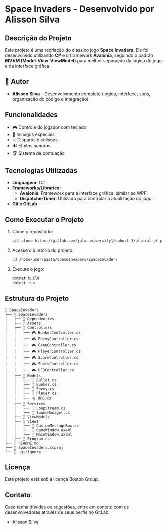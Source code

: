 # Space Invaders - Desenvolvido por Alisson Silva   

## Descrição do Projeto
Este projeto é uma recriação do clássico jogo **Space Invaders**. Ele foi desenvolvido utilizando **C#** e o framework **Avalonia**, seguindo o padrão **MVVM (Model-View-ViewModel)** para melhor separação da lógica do jogo e da interface gráfica.

## 👤 Autor
- **Alisson Silva** – Desenvolvimento completo (lógica, interface, sons, organização do código e integração)

## Funcionalidades
- 🎮 Controle do jogador com teclado
- 👾 Inimigos especiais
- 💥 Disparos e colisões
- 🔊 Efeitos sonoros
- 🏆 Sistema de pontuação

## Tecnologias Utilizadas
- **Linguagem:** C#
- **Frameworks/Libraries:**
  - **Avalonia**: Framework para a interface gráfica, similar ao WPF.
  - **DispatcherTimer**: Utilizado para controlar a atualização do jogo.
- **Git e GitLab**

## Como Executar o Projeto
1. Clone o repositório:
   ```bash
   git clone https://gitlab.com/jala-university1/cohort-3/oficial-pt-programa-o-3-cspr-231.ga.t1.25.m1/se-o-b/boston-group/spaceinvaders.git
   ```
2. Acesse o diretório do projeto:
   ```bash
   cd /home/user/pasta/spaceinvaders/SpaceInvaders
   ```
3. Execute o jogo:
   ```bash
   dotnet build
   dotnet run
   ```

## Estrutura do Projeto
```
📁 SpaceInvaders
├── 📂 SpaceInvaders
│   ├── 📂 Dependencies
│   ├── 📂 Assets
│   ├── 📂 Controllers
│   │   ├── 🎮 BunkerController.cs
│   │   ├── 🎮 EnemyController.cs
│   │   ├── 🎮 GameController.cs
│   │   ├── 🎮 PlayerController.cs
│   │   ├── 🎮 ScoreController.cs
│   │   ├── 🎮 ShotsController.cs
│   │   ├── 🎮 UFOController.cs
│   ├── 📂 Models
│   │   ├── 🎯 Bullet.cs
│   │   ├── 🏰 Bunker.cs
│   │   ├── 👾 Enemy.cs
│   │   ├── 🚀 Player.cs
│   │   ├── 🛸 UFO.cs
│   ├── 📂 Services
│   │   ├── 🎵 LoopStream.cs
│   │   ├── 🎵 SoundManager.cs
│   ├── 📂 ViewModels
│   ├── 📂 Views
│   │   ├── 📄 CustomMessageBox.cs
│   │   ├── 📄 GameWindow.axaml
│   │   ├── 📄 MainWindow.axaml
│   ├── 📄 Program.cs
├── 📄 README.md
├── 📄 SpaceInvaders.csproj
└── 📄 .gitignore

```

## Licença
Este projeto está sob a licença Boston Group.

## Contato
Caso tenha dúvidas ou sugestões, entre em contato com os desenvolvedores através de seus perfis no GitLab:
- [Alisson Silva](alisson.silva@jala.university)
